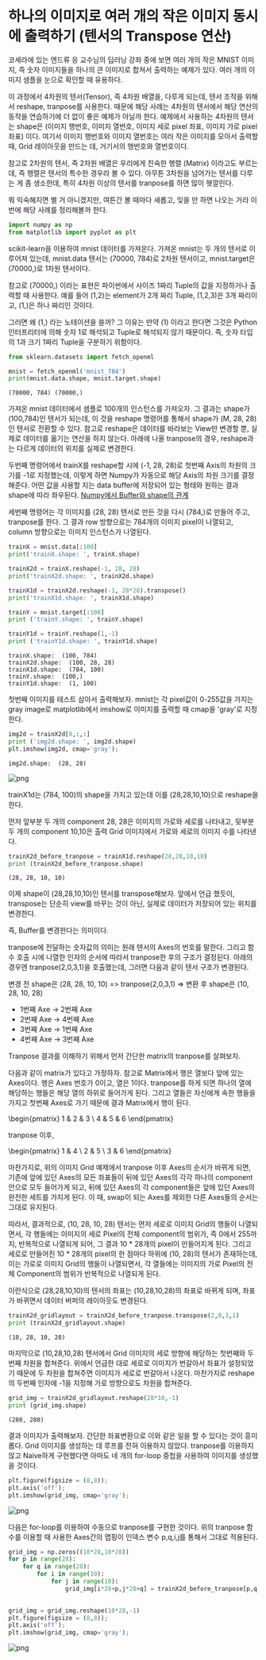 # 하나의 이미지로 여러 개의 작은 이미지 동시에 출력하기 (텐서의 Transpose 연산)


코세라에 있는 엔드류 응 교수님의 딥러닝 강좌 중에 보면 여러 개의 작은 MNIST 이미지, 즉 숫자 이미지들을 하나의 큰 이미지로 합쳐서 출력하는 예제가 있다. 여러 개의 이미지 샘플을 눈으로 확인할 때 유용하다. 

이 과정에서 4차원의 텐서(Tensor), 즉 4차원 배열을, 다루게 되는데, 텐서 조작을 위해서 reshape, tranpose를 사용한다. 때문에 해당 사례는 4차원의 텐서에서 해당 연산의 동작을 연습하기에 더 없이 좋은 예제가 아닐까 한다. 예제에서 사용하는 4차원의 텐서는 shape은 (이미지 행번호, 이미지 열번호, 이미지 세로 pixel 좌표, 이미지 가로 pixel 좌표) 이다. 여기서 이미지 행번호와 이미지 열번호는 여러 작은 이미지를 모아서 출력할 때, Grid 레이아웃을 만드는 데, 거기서의 행번호와 열번호이다.

참고로 2차원의 텐서, 즉 2차원 배열은 우리에게 친숙한 행렬 (Matrix) 이라고도 부르는데, 즉 행렬은 텐서의 특수한 경우라 볼 수 있다. 아무튼 3차원을 넘어가는 텐서를 다루는 게 좀 생소한데, 특히 4차원 이상의 텐서를 tranpose를 하면 많이 헷깔린다.

뭐 익숙해지면 별 거 아니겠지만, 여튼간 볼 때마다 새롭고, 잊을 만 하면 나오는 거라 이번에 해당 사례를 정리해볼까 한다. 


```python
import numpy as np
from matplotlib import pyplot as plt
```

scikit-learn을 이용하여 mnist 데이터를 가져온다. 가져온 mnist는 두 개의 텐서로 이루어져 있는데, mnist.data 텐서는 (70000, 784)로 2차원 텐서이고, mnist.target은 (70000,)로 1차원 텐서이다. 

참고로 (70000,) 이라는 표현은 파이썬에서 사이즈 1짜리 Tuple의 값을 지정하거나 출력할 때 사용한다. 예를 들어 (1,2)는 element가 2개 짜리 Tuple, (1,2,3)은 3개 짜리이고, (1,)은 하나 짜리인 것이다. 

그러면 왜 (1,) 라는 노테이션을 쓸까? 그 이유는 만약 (1) 이라고 한다면 그것은 Python 인터프리터에 의해 숫자 1로 해석되고 Tuple로 해석되지 않기 때문이다. 즉, 숫자 타입의 1과 크기 1짜리 Tuple을 구분하기 위함이다. 



```python
from sklearn.datasets import fetch_openml

mnist = fetch_openml('mnist_784')
print(mnist.data.shape, mnist.target.shape)
```

    (70000, 784) (70000,)


가져온 mnist 데이터에서 샘플로 100개의 인스턴스를 가져오자. 그 결과는 shape가 (100,784)인 텐서가 되는데, 이 것을 reshape 명령어를 통해서 shape가 (M, 28, 28)인 텐서로 전환할 수 있다. 참고로 reshape은 데이터를 바라보는 View만 변경할 뿐, 실제로 데이터를 옮기는 연산을 하지 않는다. 아래에 나올 tranpose의 경우, reshape과는 다르게 데이터의 위치를 실제로 변경한다.

두번째 명령어에서 trainX를 reshape할 시에 (-1, 28, 28)로 첫번째 Axis의 차원의 크기를 -1로 지정했는데, 이렇게 하면 Numpy가 자동으로 해당 Axis의 차원 크기를 결정해준다. 어떤 값을 사용할 지는 data buffer에 저장되어 있는 형태와 원하는 결과 shape에 따라 좌우된다. [Numpy에서 Buffer와 shape의 관계](https://stackoverflow.com/questions/22053050/difference-between-numpy-array-shape-r-1-and-r/22074424)

세번째 명령어는 각 이미지를 (28, 28) 텐서로 만든 것을 다시 (784,)로 만들어 주고, tranpose를 한다. 그 결과 row 방향으로는 784개의 이미지 pixel이 나열되고, column 방향으로는 이미지 인스턴스가 나열된다.


```python
trainX = mnist.data[:100]
print('trainX.shape: ', trainX.shape)

trainX2d = trainX.reshape(-1, 28, 28)
print('trainX2d.shape: ', trainX2d.shape)

trainX1d = trainX2d.reshape(-1, 28*28).transpose()
print('trainX1d.shape: ', trainX1d.shape)

trainY = mnist.target[:100]
print ('trainY.shape: ', trainY.shape)

trainY1d = trainY.reshape(1,-1)
print ('trainY1d.shape: ', trainY1d.shape)
```

    trainX.shape:  (100, 784)
    trainX2d.shape:  (100, 28, 28)
    trainX1d.shape:  (784, 100)
    trainY.shape:  (100,)
    trainY1d.shape:  (1, 100)


첫번째 이미지를 테스트 삼아서 출력해보자. mnist는 각 pixel값이 0-255값을 가지는 gray image로 matplotlib에서 imshow로 이미지를 출력할 때 cmap을 'gray'로 지정한다. 


```python
img2d = trainX2d[0,:,:]
print ('img2d.shape: ', img2d.shape)
plt.imshow(img2d, cmap='gray');
```

    img2d.shape:  (28, 28)



![png](/images/Plot_small_multiple_images_together_files/Plot_small_multiple_images_together_7_1.png)


trainX1d는 (784, 100)의 shape을 가지고 있는데 이를 (28,28,10,10)으로 reshape을 한다. 

먼저 앞부분 두 개의 component 28, 28은 이미지의 가로와 세로를 나타내고, 
뒷부분 두 개의 component 10,10은 출력 Grid 이미지에서 가로와 세로의 이미지 수를 나타낸다. 


```python
trainX2d_before_tranpose = trainX1d.reshape(28,28,10,10)
print (trainX2d_before_tranpose.shape)
```

    (28, 28, 10, 10)


이제 shape이 (28,28,10,10)인 텐서를 transpose해보자. 앞에서 언급 했듯이, transpose는 단순히 view를 바꾸는 것이 아닌, 실제로 데이터가 저장되어 있는 위치를 변경한다.

즉, Buffer를 변경한다는 의미이다. 

tranpose에 전달하는 숫자값의 의미는 원래 텐서의 Axes의 번호를 말한다. 그리고 함수 호출 시에 나열한 인자의 순서에 따라서 tranpose한 후의 구조가 결정된다. 아래의 경우엔 tranpose(2,0,3,1)을 호출했는데, 그러면 다음과 같이 텐서 구조가 변경된다.

변경 전 shape은 (28, 28, 10, 10) => tranpose(2,0,3,1) => 변환 후 shape은 (10, 28, 10, 28)
* 1번째 Axe -> 2번째 Axe
* 2번째 Axe -> 4번째 Axe
* 3번째 Axe -> 1번째 Axe
* 4번째 Axe -> 3번째 Axe


Tranpose 결과를 이해하기 위해서 먼저 간단한 matrix의 tranpose를 살펴보자. 

다음과 같이 matrix가 있다고 가정하자. 참고로 Matrix에서 행은 열보다 앞에 있는 Axes이다. 행은 Axes 번호가 0이고, 열은 1이다. tranpose를 하게 되면 하나의 열에 해당하는 행들은 해당 열의 하위로 들어가게 된다. 그리고 열들은 자신에게 속한 행들을 가지고 첫번째 Axes로 가기 때문에 결과 Matrix에서 행이 된다. 

\begin{pmatrix} 1 & 2 & 3 \\ 4 & 5 & 6 \end{pmatrix}

tranpose 이후,

\begin{pmatrix} 1 & 4 \\ 2 & 5 \\ 3 & 6 \end{pmatrix}



마찬가지로, 위의 이미지 Grid 예제에서 tranpose 이후 Axes의 순서가 바뀌게 되면, 기존에 앞에 있던 Axes의 모든 좌표들이 뒤에 있던 Axes의 각각 하나의 component 안으로 모두 들어가게 되고, 뒤에 있던 Axes의 각 component들은 앞에 있던 Axes의 완전한 세트를 가지게 된다. 이 때, swap이 되는 Axes를 제외한 다른 Axes들의 순서는 그대로 유지된다. 

따라서, 결과적으로, (10, 28, 10, 28) 텐서는 먼저 세로로 이미지 Grid의 행들이 나열되면서, 각 행들에는 이미지의 세로 Pixel의 전체 component의 범위가, 즉 0에서 255까지, 반복적으로 나열되게 되어, 그 결과 10 * 28개의 pixel이 만들어지게 된다. 그리고 세로로 만들어진 10 * 28개의 pixel의 한 점마다 하위에 (10, 28)의 텐서가 존재하는데, 이는 가로로 이미지 Grid의 행들이 나열되면서, 각 열들에는 이미지의 가로 Pixel의 전체 Component의 범위가 반복적으로 나열되게 된다. 

이런식으로 (28,28,10,10)의 텐서의 좌표는 (10,28,10,28)의 좌표로 바뀌게 되며, 좌표가 바뀌면서 데이터 버퍼의 레이아웃도 변경된다. 




```python
trainX2d_gridlayout = trainX2d_before_tranpose.transpose(2,0,3,1)
print (trainX2d_gridlayout.shape)
```

    (10, 28, 10, 28)


마지막으로 (10,28,10,28) 텐서에서 Grid 이미지의 세로 방향에 해당하는 첫번째와 두번째 차원을 합쳐준다. 위에서 언급한 대로 세로로 이미지가 번갈아서 좌표가 설정되었기 때문에 두 차원을 합쳐주면 이미지가 세로로 번갈아서 나온다. 마찬가지로 reshape의 두번째 인자에 -1을 지정해 가로 방향으로도 차원을 합쳐준다. 


```python
grid_img = trainX2d_gridlayout.reshape(28*10,-1)
print (grid_img.shape)
```

    (280, 280)


결과 이미지가 출력해보자. 간단한 좌표변환으로 이와 같은 일을 할 수 있다는 것이 흥미롭다. Grid 이미지를 생성하는 데 루프를 전혀 이용하지 않았다. tranpose를 이용하지 않고 Naive하게 구현했다면 아마도 네 개의 for-loop 중첩을 사용하여 이미지를 생성했을 것이다. 


```python
plt.figure(figsize = (8,8));
plt.axis('off');
plt.imshow(grid_img, cmap='gray');
```


![png](/images/Plot_small_multiple_images_together_files/Plot_small_multiple_images_together_15_0.png)


다음은 for-loop를 이용하여 수동으로 tranpose를 구현한 것이다. 위의 tranpose 함수를 이용할 때 사용한 Axes간의 맵핑이 인덱스 변수 p,q,i,j를 통해서 그대로 적용된다. 


```python
grid_img = np.zeros((10*28,10*28))
for p in range(28):
    for q in range(28):
        for i in range(10):
            for j in range(10):
                grid_img[i*28+p,j*28+q] = trainX2d_before_tranpose[p,q,i,j]

                
grid_img = grid_img.reshape(10*28,-1)
plt.figure(figsize = (8,8));
plt.axis('off');
plt.imshow(grid_img, cmap='gray');
```


![png](/images/Plot_small_multiple_images_together_files/Plot_small_multiple_images_together_17_0.png)
